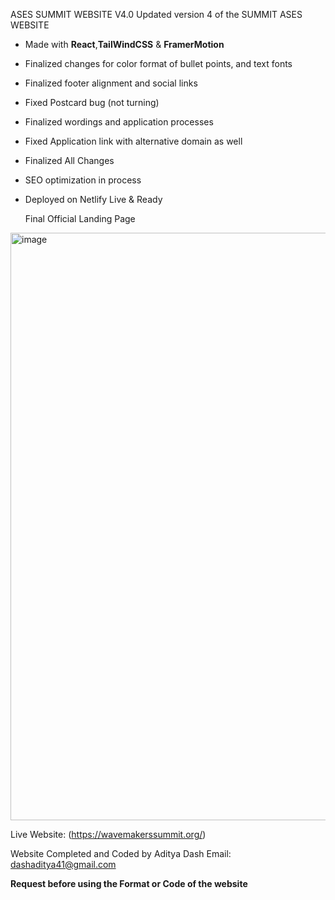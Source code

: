 ASES SUMMIT WEBSITE V4.0
Updated version 4 of the SUMMIT ASES WEBSITE

- Made with **React**,**TailWindCSS** & **FramerMotion**
- Finalized changes for color format of bullet points, and text fonts
- Finalized footer alignment and social links
- Fixed Postcard bug (not turning)
- Finalized wordings and application processes
- Fixed Application link with alternative domain as well
- Finalized All Changes
- SEO optimization in process
- Deployed on Netlify Live & Ready
  
  Final Official Landing Page 
<img width="1906" height="940" alt="image" src="https://github.com/user-attachments/assets/618e25c9-580b-4bbb-86e0-6017fc424177" />

Live Website: (https://wavemakerssummit.org/)


Website Completed and Coded by Aditya Dash 
Email: dashaditya41@gmail.com

**Request before using the Format or Code of the website**
  
